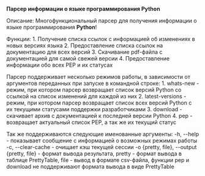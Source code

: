 **Парсер информации о языке программирования Python**

Описание:
Многофункциональный парсер для получения информации о языке программирования **Python**!

Функции:
    1. Получение списка ссылок с информацией об изменениях в новых версиях языка
    2. Предоставление списка ссылок на документацию для всех версий
    3. Скачивание pdf-файла с документацией для самой свежей версии
    4. Предоставление информации обо всех PEP и их статусах

Парсер поддерживает несколько режимов работы, в зависимости от аргументов переданных при запуске в командной строке:
    1. whats-new - режим, при котором парсер возвращает список версий Python со ссылкой на список изменений для каждой из них
    2. latest-versions - режим, при котором парсер возвращает список всех версий Python с их текущими статусами поддержки разработчиками
    3. download - скачивает архив с документацией к последней версии Python
    4. pep - возвращает актуальный список PEP, а так же их текущий статус

Так же поддерживаются следующие именованные аргументы:
    -h, --help - показывает сообщение с информацией о возможных режимах работы
    -c, --clear-cache - очищает кэш текущей сессии
    -o {pretty, file}, --output {pretty, file} - формат вывода результата, pretty - формат вывода в таблице PrettyTable, file - вывод в формате csv-файла, функции pep и download не поддерживают формата вывода в виде PrettyTable


